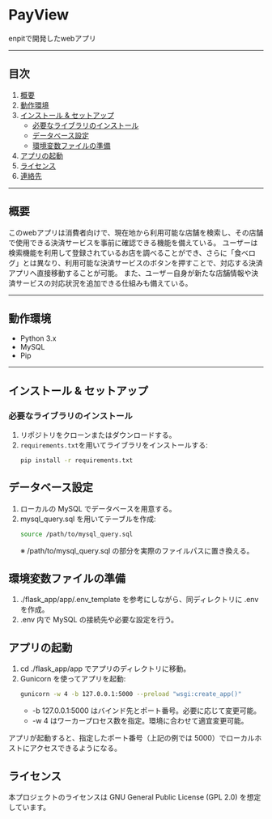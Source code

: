 # PayView

enpitで開発したwebアプリ

---

## 目次

1. [概要](#概要)  
2. [動作環境](#動作環境)  
3. [インストール & セットアップ](#インストール--セットアップ)  
   - [必要なライブラリのインストール](#必要なライブラリのインストール)  
   - [データベース設定](#データベース設定)  
   - [環境変数ファイルの準備](#環境変数ファイルの準備)  
4. [アプリの起動](#アプリの起動)  
5. [ライセンス](#ライセンス)  
6. [連絡先](#連絡先)  

---

## 概要

このwebアプリは消費者向けで、現在地から利用可能な店舗を検索し、その店舗で使用できる決済サービスを事前に確認できる機能を備えている。 ユーザーは検索機能を利用して登録されているお店を調べることができ、さらに「食べログ」とは異なり、利用可能な決済サービスのボタンを押すことで、対応する決済アプリへ直接移動することが可能。 また、ユーザー自身が新たな店舗情報や決済サービスの対応状況を追加できる仕組みも備えている。

---

## 動作環境

- Python 3.x
- MySQL
- Pip

---

## インストール & セットアップ

### 必要なライブラリのインストール
1. リポジトリをクローンまたはダウンロードする。
2. `requirements.txt`を用いてライブラリをインストールする:
   ```bash
   pip install -r requirements.txt
   ```

## データベース設定
1. ローカルの MySQL でデータベースを用意する。
2. mysql_query.sql を用いてテーブルを作成:
   ```bash
   source /path/to/mysql_query.sql
   ```
   ※ /path/to/mysql_query.sql の部分を実際のファイルパスに置き換える。

## 環境変数ファイルの準備
1. ./flask_app/app/.env_template を参考にしながら、同ディレクトリに .env を作成。
3. .env 内で MySQL の接続先や必要な設定を行う。

## アプリの起動
1. cd ./flask_app/app でアプリのディレクトリに移動。
2. Gunicorn を使ってアプリを起動:
   ```bash
   gunicorn -w 4 -b 127.0.0.1:5000 --preload "wsgi:create_app()"
   ```
   * -b 127.0.0.1:5000 はバインド先とポート番号。必要に応じて変更可能。
   * -w 4 はワーカープロセス数を指定。環境に合わせて適宜変更可能。

アプリが起動すると、指定したポート番号（上記の例では 5000）でローカルホストにアクセスできるようになる。

## ライセンス
本プロジェクトのライセンスは GNU General Public License (GPL 2.0) を想定しています。
